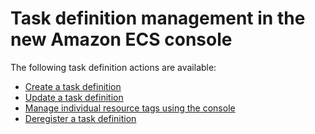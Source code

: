 # Task definition management in the new Amazon ECS console<a name="available-task-definition-actions"></a>

The following task definition actions are available:
+ [Create a task definition](https://docs.aws.amazon.com/AmazonECS/latest/developerguide/create-task-definition.html)
+  [Update a task definition](https://docs.aws.amazon.com/AmazonECS/latest/developerguide/update-task-definition-console-v2.html)
+ [Manage individual resource tags using the console](https://docs.aws.amazon.com/AmazonECS/latest/developerguide/ecs-using-tags.html#adding-or-deleting-tags)
+ [Deregister a task definition](https://docs.aws.amazon.com/https://docs.aws.amazon.com/AmazonECS/latest/developerguide/deregister-task-definition-v2.html)